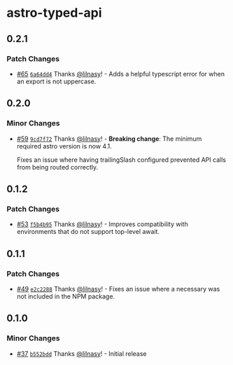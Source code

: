# astro-typed-api

## 0.2.1

### Patch Changes

- [#65](https://github.com/lilnasy/gratelets/pull/65) [`6a64dd4`](https://github.com/lilnasy/gratelets/commit/6a64dd4dbb2f6b07d9eb2ff52e63e8955301f9d2) Thanks [@lilnasy](https://github.com/lilnasy)! - Adds a helpful typescript error for when an export is not uppercase.

## 0.2.0

### Minor Changes

- [#59](https://github.com/lilnasy/gratelets/pull/59) [`9cd7f72`](https://github.com/lilnasy/gratelets/commit/9cd7f72c53d0ebd2b921ab1026e7c553f0d67316) Thanks [@lilnasy](https://github.com/lilnasy)! - **Breaking change**: The minimum required astro version is now 4.1.

  Fixes an issue where having trailingSlash configured prevented API calls from being routed correctly.

## 0.1.2

### Patch Changes

- [#53](https://github.com/lilnasy/gratelets/pull/53) [`f5b4b95`](https://github.com/lilnasy/gratelets/commit/f5b4b954765ac6e45a1c192350d491a8a0f402ac) Thanks [@lilnasy](https://github.com/lilnasy)! - Improves compatibility with environments that do not support top-level await.

## 0.1.1

### Patch Changes

- [#49](https://github.com/lilnasy/gratelets/pull/49) [`e2c2288`](https://github.com/lilnasy/gratelets/commit/e2c22884aea08d3448bd682f87f7bafcfef1e09d) Thanks [@lilnasy](https://github.com/lilnasy)! - Fixes an issue where a necessary was not included in the NPM package.

## 0.1.0

### Minor Changes

- [#37](https://github.com/lilnasy/gratelets/pull/37) [`b552bdd`](https://github.com/lilnasy/gratelets/commit/b552bdd56a367b1961d6ef41ebbba042595acf0b) Thanks [@lilnasy](https://github.com/lilnasy)! - Initial release
